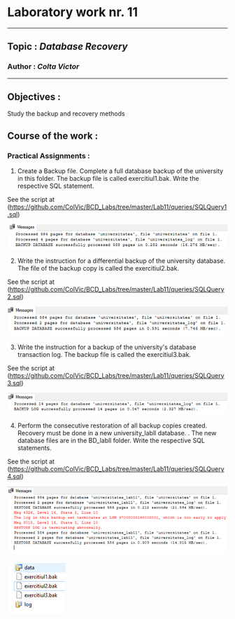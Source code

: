 # Laboratory work nr. 11
-----
## Topic : *Database Recovery*
### Author : *Colta Victor*
-----
## Objectives :
Study the backup and recovery methods

## Course of the work :

### Practical Assignments :
1. Create a Backup file. Complete a full database backup of the university in this folder. The backup file is called exercitiul1.bak. Write the respective SQL statement.

See the script at (https://github.com/ColVic/BCD_Labs/tree/master/Lab11/queries/SQLQuery1.sql)

![](images/Capture1.PNG)

2. Write the instruction for a differential backup of the university database. The file of the backup copy is called the exercitiul2.bak.

See the script at (https://github.com/ColVic/BCD_Labs/tree/master/Lab11/queries/SQLQuery2.sql)

![](images/Capture2.PNG)

3. Write the instruction for a backup of the university's database transaction log. The backup file is called the exercitiul3.bak.

See the script at (https://github.com/ColVic/BCD_Labs/tree/master/Lab11/queries/SQLQuery3.sql)

![](images/Capture3.PNG)

4. Perform the consecutive restoration of all backup copies created. Recovery must be done in a new university_labll database. . The new database files are in the BD_labll folder. Write the respective SQL statements.

See the script at (https://github.com/ColVic/BCD_Labs/tree/master/Lab11/queries/SQLQuery4.sql)

![](images/Capture4.PNG)

![](images/Capture5.PNG)
